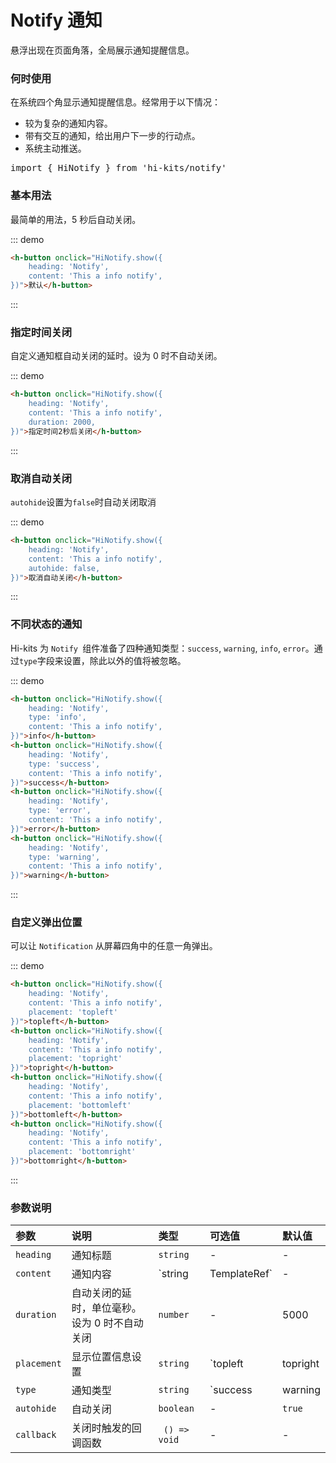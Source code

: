 # Notify 通知

悬浮出现在页面角落，全局展示通知提醒信息。

### 何时使用
在系统四个角显示通知提醒信息。经常用于以下情况：

- 较为复杂的通知内容。
- 带有交互的通知，给出用户下一步的行动点。
- 系统主动推送。
<pre class="language-ts">
import { HiNotify } from 'hi-kits/notify'
</pre>
### 基本用法

最简单的用法，5 秒后自动关闭。

::: demo
```html
<h-button onclick="HiNotify.show({
    heading: 'Notify',
    content: 'This a info notify', 
})">默认</h-button>

```
:::

### 指定时间关闭

自定义通知框自动关闭的延时。设为 0 时不自动关闭。

::: demo
```html
<h-button onclick="HiNotify.show({
    heading: 'Notify',
    content: 'This a info notify', 
    duration: 2000,
})">指定时间2秒后关闭</h-button>

```
:::

### 取消自动关闭

`autohide`设置为`false`时自动关闭取消

::: demo
```html
<h-button onclick="HiNotify.show({
    heading: 'Notify',
    content: 'This a info notify', 
    autohide: false,
})">取消自动关闭</h-button>

```
:::

### 不同状态的通知
Hi-kits 为 `Notify `组件准备了四种通知类型：`success`, `warning`, `info`, `error`。通过`type`字段来设置，除此以外的值将被忽略。

::: demo
```html
<h-button onclick="HiNotify.show({
    heading: 'Notify',
    type: 'info',
    content: 'This a info notify', 
})">info</h-button>
<h-button onclick="HiNotify.show({
    heading: 'Notify',
    type: 'success',
    content: 'This a info notify', 
})">success</h-button>
<h-button onclick="HiNotify.show({
    heading: 'Notify',
    type: 'error',
    content: 'This a info notify', 
})">error</h-button>
<h-button onclick="HiNotify.show({
    heading: 'Notify',
    type: 'warning',
    content: 'This a info notify', 
})">warning</h-button>

```
:::

### 自定义弹出位置

可以让 `Notification` 从屏幕四角中的任意一角弹出。

::: demo
```html
<h-button onclick="HiNotify.show({
    heading: 'Notify',
    content: 'This a info notify', 
    placement: 'topleft'
})">topleft</h-button>
<h-button onclick="HiNotify.show({
    heading: 'Notify',
    content: 'This a info notify', 
    placement: 'topright'
})">topright</h-button>
<h-button onclick="HiNotify.show({
    heading: 'Notify',
    content: 'This a info notify', 
    placement: 'bottomleft'
})">bottomleft</h-button>
<h-button onclick="HiNotify.show({
    heading: 'Notify',
    content: 'This a info notify', 
    placement: 'bottomright'
})">bottomright</h-button>

```
:::

### 参数说明

|参数|说明|类型|可选值|默认值
|:--|:--|:--|:-----|:---
| `heading`| 通知标题 |  `string` | - | -
| `content`| 通知内容| `string | TemplateRef`| - | -
| `duration`| 自动关闭的延时，单位毫秒。设为 0 时不自动关闭| `number` |-	| 5000
| `placement`| 显示位置信息设置 |  `string` | `topleft | topright | bottomleft | bottomright | topleft`
| `type`| 通知类型 |  `string` | `success | warning | info | error`| -
| `autohide`| 自动关闭 |  `boolean` | - | `true`
| `callback`| 关闭时触发的回调函数 | ` () => void` | - | -
